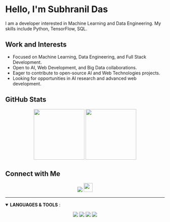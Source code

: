 # Hello, I'm Subhranil Das

<p align="left">I am a developer interested in Machine Learning and Data Engineering. My skills include Python, TensorFlow, SQL.</p>

##  Work and Interests

-  Focused on Machine Learning, Data Engineering, and Full Stack Development.
-  Open to AI, Web Development, and Big Data collaborations.
-  Eager to contribute to open-source AI and Web Technologies projects.
-  Looking for opportunities in AI research and advanced web development.

## GitHub Stats

<p align="center">
  <img height="160em" src="https://github-readme-stats.vercel.app/api?username=dassubhranil&show_icons=true&theme=radical&count_private=true" />
  <img height="160em" src="https://github-readme-stats.vercel.app/api/top-langs/?username=dassubhranil&layout=compact&theme=radical&langs_count=6" />
</p>

## Connect with Me

<p align="center">
  <a href="https://www.linkedin.com/in/subhranil-das/"><img src="https://img.shields.io/badge/linkedin-%230077B5.svg?&style=for-the-badge&logo=linkedin&logoColor=white" /></a>
  <a href="https://github.com/dassubhranil"><img height="28" src="https://img.shields.io/badge/github-%23000000.svg?&style=for-the-badge&logo=github&logoColor=white"></a>
</p>

---

<details open>
<summary><b>LANGUAGES & TOOLS</b> :</summary>

<p align="center">
  <img src="https://img.shields.io/badge/python%20-%233776AB.svg?&style=for-the-badge&logo=python&logoColor=white"/>
  <img src="https://img.shields.io/badge/tensorflow%20-%23FF6F00.svg?&style=for-the-badge&logo=tensorflow&logoColor=white"/>
  <img src="https://img.shields.io/badge/sql%20-%2300599C.svg?&style=for-the-badge&logo=sql&logoColor=white"/>
  <img src="https://img.shields.io/badge/git%20-%23F05033.svg?&style=for-the-badge&logo=git&logoColor=white"/>
</p>
</details>
